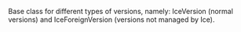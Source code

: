 Base class for different types of versions, namely: IceVersion (normal versions) and IceForeignVersion (versions not managed by Ice).